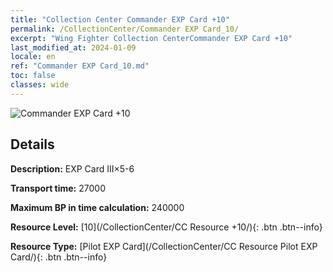 ```yaml
---
title: "Collection Center Commander EXP Card +10"
permalink: /CollectionCenter/Commander EXP Card_10/
excerpt: "Wing Fighter Collection CenterCommander EXP Card +10"
last_modified_at: 2024-01-09
locale: en
ref: "Commander EXP Card_10.md"
toc: false
classes: wide
---
```



![Commander EXP Card +10](/images/cc/CC_Pilot_EXP_Card_6.png)

## Details

  **Description:** EXP Card III×5-6

  **Transport time:** 27000

  **Maximum BP in time calculation:** 240000

  **Resource Level:** [10](/CollectionCenter/CC Resource +10/){: .btn .btn--info}

  **Resource Type:** [Pilot EXP Card](/CollectionCenter/CC Resource Pilot EXP Card/){: .btn .btn--info}

